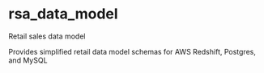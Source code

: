 # rsa_data_model
Retail sales data model

Provides simplified retail data model schemas for AWS Redshift, Postgres, and MySQL
